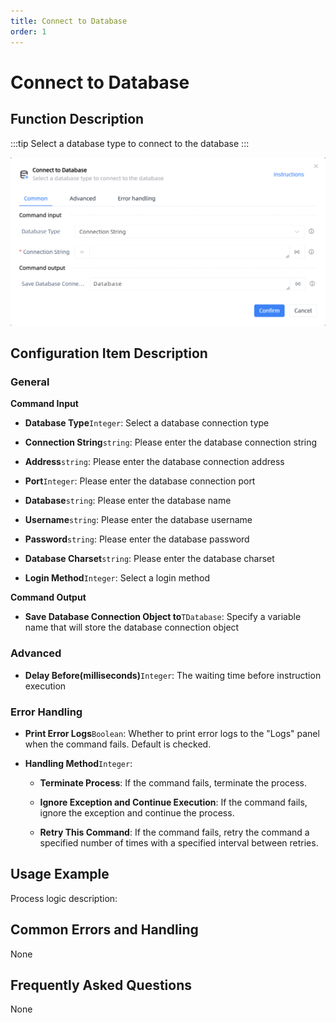 ```yaml
---
title: Connect to Database
order: 1
---
```


# Connect to Database

## Function Description

:::tip 
Select a database type to connect to the database
:::

![Connect to Database](../../../assets/Connect%20to%20Database_command.png)

## Configuration Item Description

### General

**Command Input**

- **Database Type**`Integer`: Select a database connection type

- **Connection String**`string`: Please enter the database connection string

- **Address**`string`: Please enter the database connection address

- **Port**`Integer`: Please enter the database connection port

- **Database**`string`: Please enter the database name

- **Username**`string`: Please enter the database username

- **Password**`string`: Please enter the database password

- **Database Charset**`string`: Please enter the database charset

- **Login Method**`Integer`: Select a login method


**Command Output**

- **Save Database Connection Object to**`TDatabase`: Specify a variable name that will store the database connection object

### Advanced

- **Delay Before(milliseconds)**`Integer`: The waiting time before instruction execution

### Error Handling

- **Print Error Logs**`Boolean`: Whether to print error logs to the "Logs" panel when the command fails. Default is checked. 

- **Handling Method**`Integer`:

    - **Terminate Process**: If the command fails, terminate the process.

    - **Ignore Exception and Continue Execution**: If the command fails, ignore the exception and continue the process.

    - **Retry This Command**: If the command fails, retry the command a specified number of times with a specified interval between retries.

## Usage Example

Process logic description:

## Common Errors and Handling

None

## Frequently Asked Questions

None

